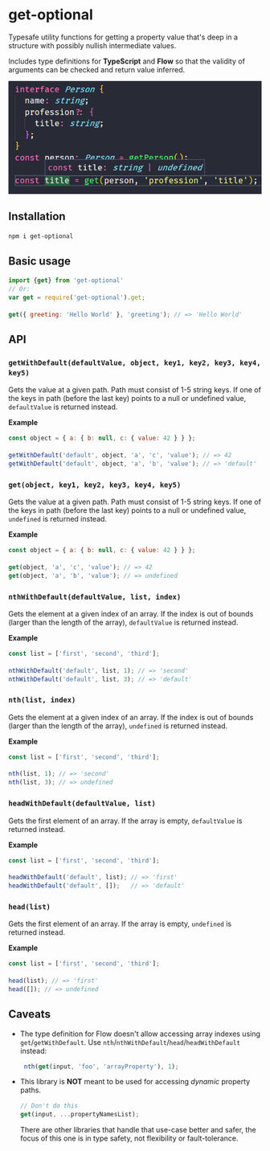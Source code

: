 # get-optional

Typesafe utility functions for getting a property value that's deep in a structure
with possibly nullish intermediate values. 

Includes type definitions for **TypeScript** and **Flow** so that the validity of
arguments can be checked and return value inferred.

![TypeScript automatic inference example](assets/inference-example.png)

## Installation

```sh
npm i get-optional
```

## Basic usage

```javascript
import {get} from 'get-optional'
// Or:
var get = require('get-optional').get;

get({ greeting: 'Hello World' }, 'greeting'); // => 'Hello World'
```

## API

### `getWithDefault(defaultValue, object, key1, key2, key3, key4, key5)`

Gets the value at a given path.
Path must consist of 1-5 string keys.
If one of the keys in path (before the last key) points
to a null or undefined value, `defaultValue` is returned instead.

**Example**
```javascript
const object = { a: { b: null, c: { value: 42 } } };

getWithDefault('default', object, 'a', 'c', 'value'); // => 42
getWithDefault('default', object, 'a', 'b', 'value'); // => 'default'
```

### `get(object, key1, key2, key3, key4, key5)`

Gets the value at a given path.
Path must consist of 1-5 string keys.
If one of the keys in path (before the last key) points
to a null or undefined value, `undefined` is returned instead.

**Example**
```javascript
const object = { a: { b: null, c: { value: 42 } } };

get(object, 'a', 'c', 'value'); // => 42
get(object, 'a', 'b', 'value'); // => undefined
```

### `nthWithDefault(defaultValue, list, index)`

Gets the element at a given index of an array.
If the index is out of bounds (larger than the length of the array),
`defaultValue` is returned instead.

**Example**
```javascript
const list = ['first', 'second', 'third'];

nthWithDefault('default', list, 1); // => 'second'
nthWithDefault('default', list, 3); // => 'default'
```

### `nth(list, index)`

Gets the element at a given index of an array.
If the index is out of bounds (larger than the length of the array),
`undefined` is returned instead.

**Example**
```javascript
const list = ['first', 'second', 'third'];

nth(list, 1); // => 'second'
nth(list, 3); // => undefined
```

### `headWithDefault(defaultValue, list)`
Gets the first element of an array.
If the array is empty, `defaultValue` is returned instead.

**Example**
```javascript
const list = ['first', 'second', 'third'];

headWithDefault('default', list); // => 'first'
headWithDefault('default', []);   // => 'default'
```

### `head(list)`
Gets the first element of an array.
If the array is empty, `undefined` is returned instead.

**Example**
```javascript
const list = ['first', 'second', 'third'];

head(list); // => 'first'
head([]); // => undefined
```

## Caveats
* The type definition for Flow doesn't allow accessing array indexes using `get`/`getWithDefault`.
  Use `nth`/`nthWithDefault`/`head`/`headWithDefault` instead:
	```javascript
	 nth(get(input, 'foo', 'arrayProperty'), 1);
	```
* This library is **NOT** meant to be used for accessing *dynamic* property paths.
	```javascript
	// Don't do this
	get(input, ...propertyNamesList);
	```
  There are other libraries that handle that use-case better and safer, the focus of this one
	is in type safety, not flexibility or fault-tolerance.
